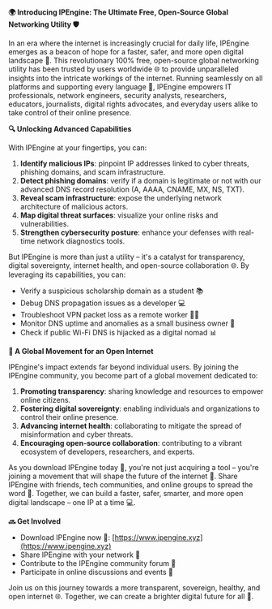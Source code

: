 **🌍 Introducing IPEngine: The Ultimate Free, Open-Source Global Networking Utility 🛡️**

In an era where the internet is increasingly crucial for daily life, IPEngine emerges as a beacon of hope for a faster, safer, and more open digital landscape 🚀. This revolutionary 100% free, open-source global networking utility has been trusted by users worldwide 🌐 to provide unparalleled insights into the intricate workings of the internet. Running seamlessly on all platforms and supporting every language 📡, IPEngine empowers IT professionals, network engineers, security analysts, researchers, educators, journalists, digital rights advocates, and everyday users alike to take control of their online presence.

**🔍 Unlocking Advanced Capabilities**

With IPEngine at your fingertips, you can:

1.  **Identify malicious IPs**: pinpoint IP addresses linked to cyber threats, phishing domains, and scam infrastructure.
2.  **Detect phishing domains**: verify if a domain is legitimate or not with our advanced DNS record resolution (A, AAAA, CNAME, MX, NS, TXT).
3.  **Reveal scam infrastructure**: expose the underlying network architecture of malicious actors.
4.  **Map digital threat surfaces**: visualize your online risks and vulnerabilities.
5.  **Strengthen cybersecurity posture**: enhance your defenses with real-time network diagnostics tools.

But IPEngine is more than just a utility – it's a catalyst for transparency, digital sovereignty, internet health, and open-source collaboration 🌐. By leveraging its capabilities, you can:

*   Verify a suspicious scholarship domain as a student 📚
*   Debug DNS propagation issues as a developer 💻
*   Troubleshoot VPN packet loss as a remote worker 👩‍💻
*   Monitor DNS uptime and anomalies as a small business owner 🏢
*   Check if public Wi-Fi DNS is hijacked as a digital nomad 📊

**🌟 A Global Movement for an Open Internet**

IPEngine's impact extends far beyond individual users. By joining the IPEngine community, you become part of a global movement dedicated to:

1.  **Promoting transparency**: sharing knowledge and resources to empower online citizens.
2.  **Fostering digital sovereignty**: enabling individuals and organizations to control their online presence.
3.  **Advancing internet health**: collaborating to mitigate the spread of misinformation and cyber threats.
4.  **Encouraging open-source collaboration**: contributing to a vibrant ecosystem of developers, researchers, and experts.

As you download IPEngine today 📁, you're not just acquiring a tool – you're joining a movement that will shape the future of the internet 🚀. Share IPEngine with friends, tech communities, and online groups to spread the word 🔗. Together, we can build a faster, safer, smarter, and more open digital landscape – one IP at a time 💻.

**🔜 Get Involved**

*   Download IPEngine now 📁: [https://www.ipengine.xyz](https://www.ipengine.xyz)
*   Share IPEngine with your network 🔗
*   Contribute to the IPEngine community forum 👥
*   Participate in online discussions and events 💬

Join us on this journey towards a more transparent, sovereign, healthy, and open internet 🌐. Together, we can create a brighter digital future for all 🌟.